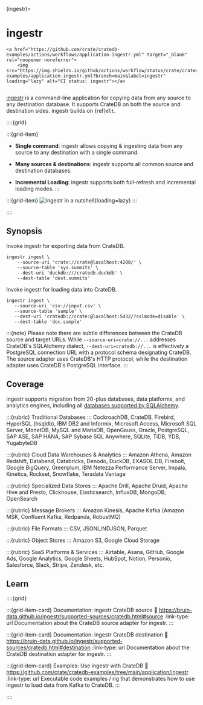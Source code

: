 (ingestr)=
# ingestr

```{div} .float-right .text-right
<a href="https://github.com/crate/cratedb-examples/actions/workflows/application-ingestr.yml" target="_blank" rel="noopener noreferrer">
    <img src="https://img.shields.io/github/actions/workflow/status/crate/cratedb-examples/application-ingestr.yml?branch=main&label=ingestr" loading="lazy" alt="CI status: ingestr"></a>
```
```{div} .clearfix
```

[ingestr] is a command-line application for copying data from any source
to any destination database. It supports CrateDB on both the source and
destination sides. ingestr builds on {ref}`dlt`.

::::{grid}

:::{grid-item}
- **Single command**: ingestr allows copying & ingesting data from any source
  to any destination with a single command.

- **Many sources & destinations**: ingestr supports all common source and
  destination databases.

- **Incremental Loading**: ingestr supports both full-refresh and
  incremental loading modes.
:::

:::{grid-item}
![ingestr in a nutshell](https://github.com/bruin-data/ingestr/blob/main/resources/demo.gif?raw=true){loading=lazy}
:::

::::


## Synopsis

Invoke ingestr for exporting data from CrateDB.
```shell
ingestr ingest \
    --source-uri 'crate://crate@localhost:4200/' \
    --source-table 'sys.summits' \
    --dest-uri 'duckdb:///cratedb.duckdb' \
    --dest-table 'dest.summits'
```

Invoke ingestr for loading data into CrateDB.
```shell
ingestr ingest \
   --source-uri 'csv://input.csv' \
   --source-table 'sample' \
   --dest-uri 'cratedb://crate:@localhost:5432/?sslmode=disable' \
   --dest-table 'doc.sample'
```

:::{note}
Please note there are subtle differences between the CrateDB source and target URLs.
While `--source-uri=crate://...` addresses CrateDB's SQLAlchemy dialect,
`--dest-uri=cratedb://...` is effectively a PostgreSQL connection URL
with a protocol schema designating CrateDB. The source adapter uses
CrateDB's HTTP protocol, while the destination adapter uses CrateDB's
PostgreSQL interface.
:::


## Coverage

ingestr supports migration from 20-plus databases, data platforms, and analytics
engines, including all [databases supported by SQLAlchemy].

:::{rubric} Traditional Databases
:::
CockroachDB, CrateDB, Firebird, HyperSQL (hsqldb), IBM DB2 and Informix, 
Microsoft Access, Microsoft SQL Server, MonetDB, MySQL and MariaDB, 
OpenGauss, Oracle, PostgreSQL, SAP ASE, SAP HANA, SAP Sybase SQL Anywhere, 
SQLite, TiDB, YDB, YugabyteDB

:::{rubric} Cloud Data Warehouses & Analytics
:::
Amazon Athena, Amazon Redshift, Databend, Databricks, Denodo, DuckDB, 
EXASOL DB, Firebolt, Google BigQuery, Greenplum, IBM Netezza Performance Server, 
Impala, Kinetica, Rockset, Snowflake, Teradata Vantage

:::{rubric} Specialized Data Stores
:::
Apache Drill, Apache Druid, Apache Hive and Presto, Clickhouse, Elasticsearch, 
InfluxDB, MongoDB, OpenSearch

:::{rubric} Message Brokers
:::
Amazon Kinesis, Apache Kafka (Amazon MSK, Confluent Kafka, Redpanda, RobustMQ)

:::{rubric} File Formats
:::
CSV, JSONL/NDJSON, Parquet

:::{rubric} Object Stores
:::
Amazon S3, Google Cloud Storage

:::{rubric} SaaS Platforms & Services
:::
Airtable, Asana, GitHub, Google Ads, Google Analytics, Google Sheets, HubSpot,
Notion, Personio, Salesforce, Slack, Stripe, Zendesk, etc.


## Learn

::::{grid}

:::{grid-item-card} Documentation: ingestr CrateDB source
:link: https://bruin-data.github.io/ingestr/supported-sources/cratedb.html#source
:link-type: url
Documentation about the CrateDB source adapter for ingestr.
:::

:::{grid-item-card} Documentation: ingestr CrateDB destination
:link: https://bruin-data.github.io/ingestr/supported-sources/cratedb.html#destination
:link-type: url
Documentation about the CrateDB destination adapter for ingestr.
:::

:::{grid-item-card} Examples: Use ingestr with CrateDB
:link: https://github.com/crate/cratedb-examples/tree/main/application/ingestr
:link-type: url
Executable code examples / rig that demonstrates how to use ingestr to
load data from Kafka to CrateDB.
:::

::::



[databases supported by SQLAlchemy]: https://docs.sqlalchemy.org/en/20/dialects/
[ingestr]: https://bruin-data.github.io/ingestr/
